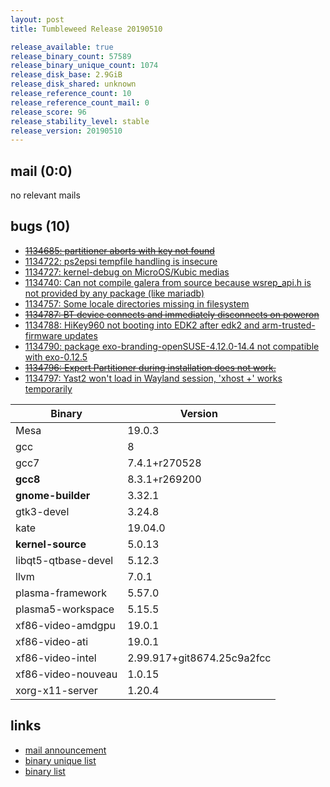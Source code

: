 ```yaml
---
layout: post
title: Tumbleweed Release 20190510

release_available: true
release_binary_count: 57589
release_binary_unique_count: 1074
release_disk_base: 2.9GiB
release_disk_shared: unknown
release_reference_count: 10
release_reference_count_mail: 0
release_score: 96
release_stability_level: stable
release_version: 20190510
---
```


## mail (0:0)

no relevant mails

## bugs (10)

<!--more-->

- ~~[1134685: partitioner aborts with key not found](https://bugzilla.opensuse.org/show_bug.cgi?id=1134685)~~
- [1134722: ps2epsi tempfile handling is insecure](https://bugzilla.opensuse.org/show_bug.cgi?id=1134722)
- [1134727: kernel-debug on MicroOS/Kubic medias](https://bugzilla.opensuse.org/show_bug.cgi?id=1134727)
- [1134740: Can not compile galera from source because wsrep_api.h is not provided by any package (like mariadb)](https://bugzilla.opensuse.org/show_bug.cgi?id=1134740)
- [1134757: Some locale directories missing in filesystem](https://bugzilla.opensuse.org/show_bug.cgi?id=1134757)
- ~~[1134787: BT device connects and immediately disconnects on poweron](https://bugzilla.opensuse.org/show_bug.cgi?id=1134787)~~
- [1134788: HiKey960 not booting into EDK2 after edk2 and arm-trusted-firmware updates](https://bugzilla.opensuse.org/show_bug.cgi?id=1134788)
- [1134790: package  exo-branding-openSUSE-4.12.0-14.4 not compatible with exo-0.12.5](https://bugzilla.opensuse.org/show_bug.cgi?id=1134790)
- ~~[1134796: Expert Partitioner during installation does not work.](https://bugzilla.opensuse.org/show_bug.cgi?id=1134796)~~
- [1134797: Yast2 won't load in Wayland session, 'xhost +' works temporarily](https://bugzilla.opensuse.org/show_bug.cgi?id=1134797)

Binary | Version
--- | ---
Mesa | 19.0.3
gcc | 8
gcc7 | 7.4.1+r270528
**gcc8** | 8.3.1+r269200
**gnome-builder** | 3.32.1
gtk3-devel | 3.24.8
kate | 19.04.0
**kernel-source** | 5.0.13
libqt5-qtbase-devel | 5.12.3
llvm | 7.0.1
plasma-framework | 5.57.0
plasma5-workspace | 5.15.5
xf86-video-amdgpu | 19.0.1
xf86-video-ati | 19.0.1
xf86-video-intel | 2.99.917+git8674.25c9a2fcc
xf86-video-nouveau | 1.0.15
xorg-x11-server | 1.20.4

## links

- [mail announcement](https://lists.opensuse.org/opensuse-factory/2019-05/msg00123.html)
- [binary unique list](http://download.opensuse.org/history/20190510/rpm.unique.list)
- [binary list](http://download.opensuse.org/history/20190510/rpm.list)
